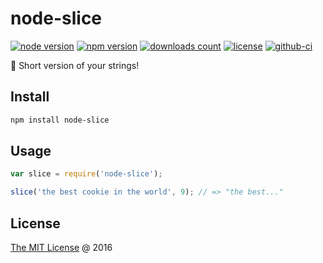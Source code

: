 # node-slice

[![node version](https://img.shields.io/node/v/node-slice.svg)](https://www.npmjs.com/package/node-slice)
[![npm version](https://badge.fury.io/js/node-slice.svg)](https://badge.fury.io/js/node-slice)
[![downloads count](https://img.shields.io/npm/dt/node-slice.svg)](https://www.npmjs.com/package/node-slice)
[![license](https://img.shields.io/npm/l/node-slice.svg)](https://piecioshka.mit-license.org)
[![github-ci](https://github.com/piecioshka/node-slice/actions/workflows/testing.yml/badge.svg)](https://github.com/piecioshka/node-slice/actions/workflows/testing.yml)

🔨 Short version of your strings!

## Install

```bash
npm install node-slice
```

## Usage

```javascript
var slice = require('node-slice');

slice('the best cookie in the world', 9); // => "the best..."
```

## License

[The MIT License](https://piecioshka.mit-license.org) @ 2016

